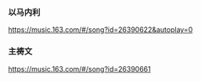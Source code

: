 ### 以马内利
https://music.163.com/#/song?id=26390622&autoplay=0

### 主祷文
https://music.163.com/#/song?id=26390661
